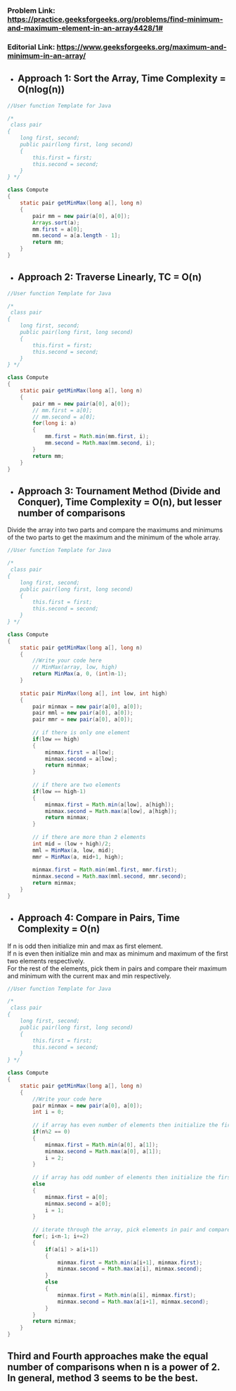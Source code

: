 ### Problem Link: https://practice.geeksforgeeks.org/problems/find-minimum-and-maximum-element-in-an-array4428/1#
### Editorial Link: https://www.geeksforgeeks.org/maximum-and-minimum-in-an-array/


- ## Approach 1: Sort the Array, Time Complexity = O(nlog(n))
```java
//User function Template for Java

/*
 class pair  
{  
    long first, second;  
    public pair(long first, long second)  
    {  
        this.first = first;  
        this.second = second;  
    }  
} */

class Compute 
{
    static pair getMinMax(long a[], long n)  
    {
        pair mm = new pair(a[0], a[0]);
        Arrays.sort(a);
        mm.first = a[0];
        mm.second = a[a.length - 1];
        return mm;
    }
}
```

- ## Approach 2: Traverse Linearly, TC = O(n)
```java
//User function Template for Java

/*
 class pair  
{  
    long first, second;  
    public pair(long first, long second)  
    {  
        this.first = first;  
        this.second = second;  
    }  
} */

class Compute 
{
    static pair getMinMax(long a[], long n)  
    {
        pair mm = new pair(a[0], a[0]);
        // mm.first = a[0];
        // mm.second = a[0];
        for(long i: a)
        {
            mm.first = Math.min(mm.first, i);
            mm.second = Math.max(mm.second, i);
        }
        return mm;
    }
}
```

- ## Approach 3: Tournament Method (Divide and Conquer), Time Complexity = O(n), but lesser number of comparisons
Divide the array into two parts and compare the maximums and minimums of the two parts to get the maximum and the minimum of the whole array.
```java
//User function Template for Java

/*
 class pair  
{  
    long first, second;  
    public pair(long first, long second)  
    {  
        this.first = first;  
        this.second = second;  
    }  
} */

class Compute 
{
    static pair getMinMax(long a[], long n)  
    {
        //Write your code here
        // MinMax(array, low, high)
        return MinMax(a, 0, (int)n-1);
    }
    
    static pair MinMax(long a[], int low, int high)
    {
        pair minmax = new pair(a[0], a[0]);
        pair mml = new pair(a[0], a[0]);
        pair mmr = new pair(a[0], a[0]);
        
        // if there is only one element
        if(low == high)
        {
            minmax.first = a[low];
            minmax.second = a[low];
            return minmax;
        }
        
        // if there are two elements
        if(low == high-1)
        {
            minmax.first = Math.min(a[low], a[high]);
            minmax.second = Math.max(a[low], a[high]);
            return minmax;
        }
        
        // if there are more than 2 elements
        int mid = (low + high)/2;
        mml = MinMax(a, low, mid);
        mmr = MinMax(a, mid+1, high);
        
        minmax.first = Math.min(mml.first, mmr.first);
        minmax.second = Math.max(mml.second, mmr.second);
        return minmax;
    }
}
```


- ## Approach 4: Compare in Pairs, Time Complexity = O(n)
If n is odd then initialize min and max as first element. <br>
If n is even then initialize min and max as minimum and maximum of the first two elements respectively. <br>
For the rest of the elements, pick them in pairs and compare their maximum and minimum with the current max and min respectively.

```java
//User function Template for Java

/*
 class pair  
{  
    long first, second;  
    public pair(long first, long second)  
    {  
        this.first = first;  
        this.second = second;  
    }  
} */

class Compute 
{
    static pair getMinMax(long a[], long n)  
    {
        //Write your code here
        pair minmax = new pair(a[0], a[0]);
        int i = 0;
        
        // if array has even number of elements then initialize the first two elements as minimum and  maximum
        if(n%2 == 0)
        {
            minmax.first = Math.min(a[0], a[1]);
            minmax.second = Math.max(a[0], a[1]);
            i = 2;
        }
        
        // if array has odd number of elements then initialize the first element as minimum and maximum
        else
        {
            minmax.first = a[0];
            minmax.second = a[0];
            i = 1;
        }
        
        // iterate through the array, pick elements in pair and compare the pair with current max and min
        for(; i<n-1; i+=2)
        {
            if(a[i] > a[i+1])
            {
                minmax.first = Math.min(a[i+1], minmax.first);
                minmax.second = Math.max(a[i], minmax.second);
            }
            else
            {
                minmax.first = Math.min(a[i], minmax.first);
                minmax.second = Math.max(a[i+1], minmax.second);
            }
        }
        return minmax;
    }
}
```

## Third and Fourth approaches make the equal number of comparisons when n is a power of 2. In general, method 3 seems to be the best.
